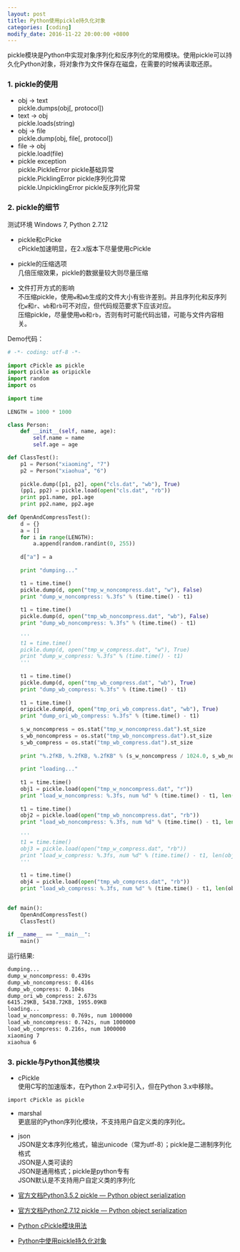```yaml
---
layout: post
title: Python使用pickle持久化对象
categories: [coding]
modify_date: 2016-11-22 20:00:00 +0800
---
```


pickle模块是Python中实现对象序列化和反序列化的常用模块。使用pickle可以持久化Python对象，将对象作为文件保存在磁盘，在需要的时候再读取还原。  

### 1. pickle的使用  

* obj -> text  
pickle.dumps(obj[, protocol])  
* text -> obj  
pickle.loads(string)  
* obj -> file  
pickle.dump(obj, file[, protocol])
* file -> obj  
pickle.load(file)
* pickle exception  
pickle.PickleError pickle基础异常  
pickle.PicklingError pickle序列化异常  
pickle.UnpicklingError pickle反序列化异常  

### 2. pickle的细节  
测试环境 Windows 7, Python 2.7.12

* pickle和cPicke  
cPickle加速明显，在2.x版本下尽量使用cPickle

* pickle的压缩选项  
几倍压缩效果，pickle的数据量较大则尽量压缩

* 文件打开方式的影响  
不压缩pickle，使用`w`和`wb`生成的文件大小有些许差别。并且序列化和反序列化`w`和`r`、`wb`和`rb`可不对应，但代码规范要求下应该对应。  
压缩pickle，尽量使用`wb`和`rb`，否则有时可能代码出错，可能与文件内容相关。

Demo代码：

```Python
# -*- coding: utf-8 -*-
 
import cPickle as pickle
import pickle as oripickle
import random
import os
 
import time
 
LENGTH = 1000 * 1000

class Person:
	def __init__(self, name, age):
		self.name = name
		self.age = age

def ClassTest():
	p1 = Person("xiaoming", "7")
	p2 = Person("xiaohua", "6")
	
	pickle.dump([p1, p2], open("cls.dat", "wb"), True)
	(pp1, pp2) = pickle.load(open("cls.dat", "rb"))
	print pp1.name, pp1.age
	print pp2.name, pp2.age
		
def OpenAndCompressTest():
	d = {}
	a = []
	for i in range(LENGTH):
		a.append(random.randint(0, 255))
 
	d["a"] = a
 
	print "dumping..."

	t1 = time.time()
	pickle.dump(d, open("tmp_w_noncompress.dat", "w"), False)
	print "dump_w_noncompress: %.3fs" % (time.time() - t1)
	
	t1 = time.time()
	pickle.dump(d, open("tmp_wb_noncompress.dat", "wb"), False)
	print "dump_wb_noncompress: %.3fs" % (time.time() - t1)
	
	'''
	t1 = time.time()
	pickle.dump(d, open("tmp_w_compress.dat", "w"), True)
	print "dump_w_compress: %.3fs" % (time.time() - t1)
	'''
	
	t1 = time.time()
	pickle.dump(d, open("tmp_wb_compress.dat", "wb"), True)
	print "dump_wb_compress: %.3fs" % (time.time() - t1)
	
	t1 = time.time()
	oripickle.dump(d, open("tmp_ori_wb_compress.dat", "wb"), True)
	print "dump_ori_wb_compress: %.3fs" % (time.time() - t1)
	
	s_w_noncompress = os.stat("tmp_w_noncompress.dat").st_size
	s_wb_noncompress = os.stat("tmp_wb_noncompress.dat").st_size
	s_wb_compress = os.stat("tmp_wb_compress.dat").st_size
 
	print "%.2fKB, %.2fKB, %.2fKB" % (s_w_noncompress / 1024.0, s_wb_noncompress / 1024.0, s_wb_compress / 1024.0)
 
	print "loading..."
 
	t1 = time.time()
	obj1 = pickle.load(open("tmp_w_noncompress.dat", "r"))
	print "load_w_noncompress: %.3fs, num %d" % (time.time() - t1, len(obj1["a"]))
	
	t1 = time.time()
	obj2 = pickle.load(open("tmp_wb_noncompress.dat", "rb"))
	print "load_wb_noncompress: %.3fs, num %d" % (time.time() - t1, len(obj2["a"]))
	
	'''
	t1 = time.time()
	obj3 = pickle.load(open("tmp_w_compress.dat", "rb"))
	print "load_w_compress: %.3fs, num %d" % (time.time() - t1, len(obj3["a"]))
	'''
	
	t1 = time.time()
	obj4 = pickle.load(open("tmp_wb_compress.dat", "rb"))
	print "load_wb_compress: %.3fs, num %d" % (time.time() - t1, len(obj4["a"]))
	

def main():
	OpenAndCompressTest()
	ClassTest()
 
if __name__ == "__main__":
	main()
```

运行结果:

```bash
dumping...
dump_w_noncompress: 0.439s
dump_wb_noncompress: 0.416s
dump_wb_compress: 0.104s
dump_ori_wb_compress: 2.673s
6415.29KB, 5438.72KB, 1955.09KB
loading...
load_w_noncompress: 0.769s, num 1000000
load_wb_noncompress: 0.742s, num 1000000
load_wb_compress: 0.216s, num 1000000
xiaoming 7
xiaohua 6
```

### 3. pickle与Python其他模块  
* cPickle  
使用C写的加速版本，在Python 2.x中可引入，但在Python 3.x中移除。  

```
import cPickle as pickle
```
* marshal  
更底层的Python序列化模块，不支持用户自定义类的序列化。
* json  
JSON是文本序列化格式，输出unicode（常为utf-8）；pickle是二进制序列化格式  
JSON是人类可读的  
JSON是通用格式；pickle是python专有  
JSON默认是不支持用户自定义类的序列化  


* [官方文档Python3.5.2 pickle — Python object serialization](http://www.cnblogs.com/fnng/p/3518202.html)  
* [官方文档Python2.7.12 pickle — Python object serialization](https://docs.python.org/2/library/pickle.html)  
* [Python cPickle模块用法](http://blog.csdn.net/yucan1001/article/details/8478755)  
* [Python中使用pickle持久化对象](http://oldj.net/article/python-pickle/)  